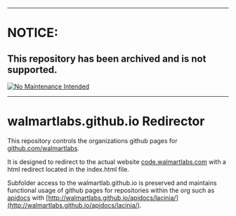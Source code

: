 ***
# NOTICE:

## This repository has been archived and is not supported.

[![No Maintenance Intended](http://unmaintained.tech/badge.svg)](http://unmaintained.tech/)
***

# walmartlabs.github.io Redirector

This repository controls the organizations github pages for
[github.com/walmartlabs](https://github.com/walmartlabs).

It is designed to redirect to the actual website
[code.walmartlabs.com](https://code.walmartlabs.com) with a html redirect
located in the index.html file.

Subfolder access to the walmartlab.github.io is preserved and maintains
functional usage of github pages for repositories within the org such as
[apidocs](https://github.com/walmartlabs/apidocs)  with
[http://walmartlabs.github.io/apidocs/lacinia/](http://walmartlabs.github.io/apidocs/lacinia/).


